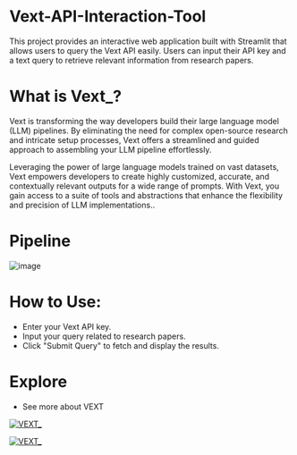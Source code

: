 # Vext-API-Interaction-Tool
This project provides an interactive web application built with Streamlit that allows users to query the Vext API easily. Users can input their API key and a text query to retrieve relevant information from research papers. 

# What is Vext_?

Vext is transforming the way developers build their large language model (LLM) pipelines. By eliminating the need for complex open-source research and intricate setup processes, Vext offers a streamlined and guided approach to assembling your LLM pipeline effortlessly.

Leveraging the power of large language models trained on vast datasets, Vext empowers developers to create highly customized, accurate, and contextually relevant outputs for a wide range of prompts. With Vext, you gain access to a suite of tools and abstractions that enhance the flexibility and precision of LLM implementations..


# Pipeline

![image](https://github.com/user-attachments/assets/e1d2a1b8-71e2-4a4b-90b7-386138174e6a)

# How to Use:
- Enter your Vext API key.
- Input your query related to research papers.
- Click "Submit Query" to fetch and display the results.

# Explore
 - See more about VEXT

[![VEXT_]((https://img.shields.io/badge/my_portfolio-000?style=for-the-badge&logo=ko-fi&logoColor=white))](https://help.vextapp.com/en/articles/9113372-how-to-set-up-basic-vector-database-rag)

[![VEXT_](https://img.shields.io/badge/my_portfolio-000?style=for-the-badge&logo=ko-fi&logoColor=white)](https://help.vextapp.com/en/articles/9113372-how-to-set-up-basic-vector-database-rag)

